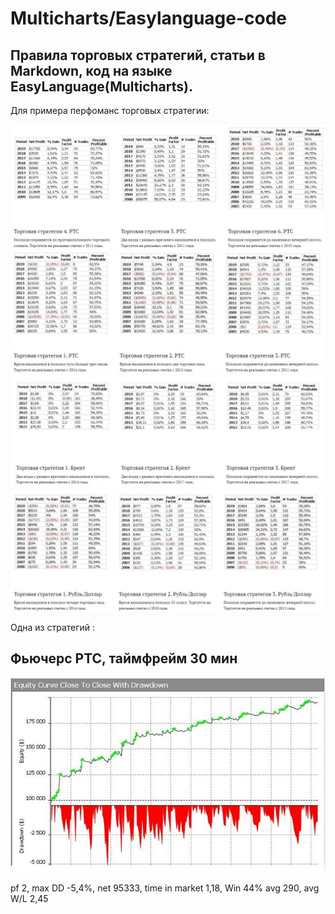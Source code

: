 # Multicharts/Easylanguage-code

## Правила торговых стратегий, статьи в Markdown, код на языке EasyLanguage(Multicharts).


Для примера перфоманс торговых стратегии:

<img src="https://raw.githubusercontent.com/Ragve-hub/scribble/gh-pages/images/str2-1024x405.jpg" alt="2">
<img src="https://raw.githubusercontent.com/Ragve-hub/scribble/gh-pages/images/str1-1024x400.jpg" alt="1">
<img src="https://raw.githubusercontent.com/Ragve-hub/scribble/gh-pages/images/str3-1024x361.jpg" alt="3">
<img src="https://raw.githubusercontent.com/Ragve-hub/scribble/gh-pages/images/str4-1024x398.jpg" alt="4">

Одна из стратегий :

## Фьючерс РТС, таймфрейм 30 мин

<img src="https://raw.githubusercontent.com/Ragve-hub/scribble/gh-pages/images/fonarik_backtest.jpg" alt="">

pf 2, max DD -5,4%, net 95333, time in market 1,18,
Win 44% avg 290, avg W/L 2,45
